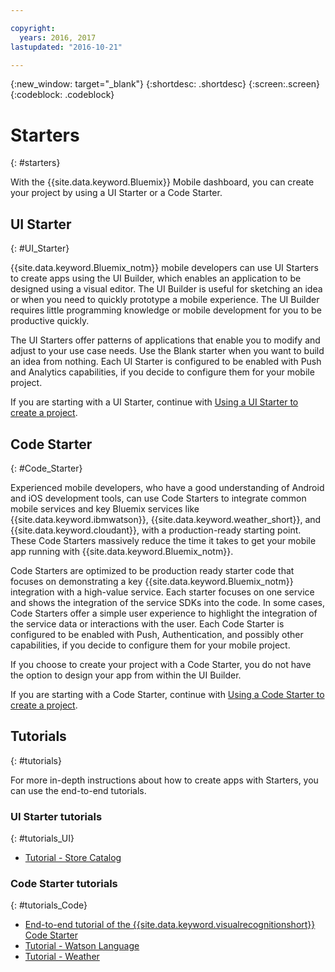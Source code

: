 ```yaml
---

copyright:
  years: 2016, 2017
lastupdated: "2016-10-21"

---
```

{:new_window: target="_blank"}
{:shortdesc: .shortdesc}
{:screen:.screen}
{:codeblock: .codeblock}

# Starters
{: #starters}

With the {{site.data.keyword.Bluemix}} Mobile dashboard, you can create your project by using a UI Starter or a Code Starter.


## UI Starter
{: #UI_Starter}

{{site.data.keyword.Bluemix_notm}} mobile developers can use UI Starters to create apps using the UI Builder, which enables an application to be designed using a visual editor. <!--The UI Builder assists you when you have an idea to prototype quickly.--> The UI Builder is useful for sketching an idea or when you need to quickly prototype a mobile experience. The UI Builder requires little programming knowledge or mobile development for you to be productive quickly.  <!-- The UI Starters give you patterns of applications that enable you to modify and adjust to your use case needs. If you want to start from scratch and build an idea up from nothing use the Empty starter. Each UI starter is configured to be enabled with Push and Analytics capabilities if you decide to configure this for you Mobile Project.*App views can be bound to data with little programming knowledge, which enables apps to be started and native source code to be generated quickly.* -->

The UI Starters offer patterns of applications that enable you to modify and adjust to your use case needs. Use the Blank starter when you want to build an idea from nothing. Each UI Starter is configured to be enabled with Push and Analytics capabilities, if you decide to configure them for your mobile project.

If you are starting with a UI Starter, continue with [Using a UI Starter to create a project](projects_ui.html).

<!-- If you choose to create your project with a UI Starter, you have the option to design your app from within the UI Builder.-->


## Code Starter
{: #Code_Starter}

Experienced mobile developers, who have a good understanding of Android and iOS development tools, can use Code Starters to integrate common mobile services and key Bluemix services like {{site.data.keyword.ibmwatson}}, {{site.data.keyword.weather_short}}, and {{site.data.keyword.cloudant}}, with a production-ready starting point. These Code Starters massively reduce the time it takes to get your mobile app running with {{site.data.keyword.Bluemix_notm}}.

Code Starters are optimized to be production ready starter code that focuses on demonstrating a key {{site.data.keyword.Bluemix_notm}} integration with a high-value service. Each starter focuses on one service and shows the integration of the service SDKs into the code. In some cases, Code Starters offer a simple user experience to highlight the integration of the service data or interactions with the user. Each Code Starter is configured to be enabled with Push, Authentication, and possibly other capabilities, if you decide to configure them for your mobile project.

If you choose to create your project with a Code Starter, you do not have the option to design your app from within the UI Builder.

If you are starting with a Code Starter, continue with [Using a Code Starter to create a project](projects_code.html).

## Tutorials
{: #tutorials}

For more in-depth instructions about how to create apps with Starters, you can use the end-to-end tutorials. 

### UI Starter tutorials
{: #tutorials_UI}

* [Tutorial - Store Catalog](tutorial_store_catalog.html)

### Code Starter tutorials
{: #tutorials_Code}

* [End-to-end tutorial of the {{site.data.keyword.visualrecognitionshort}} Code Starter](tutorial.html)
* [Tutorial - Watson Language](tutorial_watson_language.html)
* [Tutorial - Weather](tutorial_weather.html)
